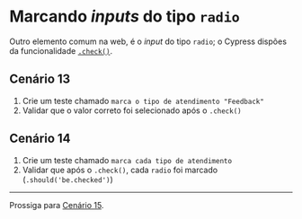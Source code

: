 # Marcando _inputs_ do tipo `radio`

Outro elemento comum na web, é o _input_ do tipo `radio`; o Cypress dispões da funcionalidade [`.check()`](https://on.cypress.io/check).

## Cenário 13

1. Crie um teste chamado `marca o tipo de atendimento "Feedback"`
2. Validar que o valor correto foi selecionado após o `.check()`


## Cenário 14
1. Crie um teste chamado `marca cada tipo de atendimento`
2. Validar que após o `.check()`, cada `radio` foi marcado (`.should('be.checked')`)

___

Prossiga para [Cenário 15](./05.md).